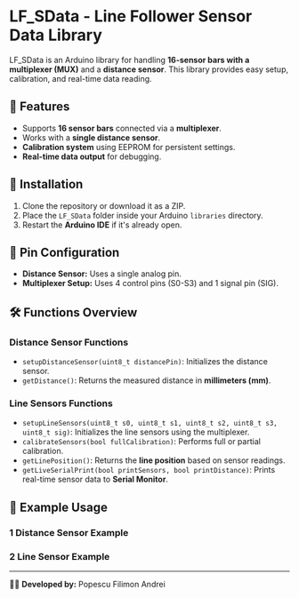 # LF_SData - Line Follower Sensor Data Library

LF_SData is an Arduino library for handling **16-sensor bars with a multiplexer (MUX)** and a **distance sensor**. This library provides easy setup, calibration, and real-time data reading.

## 🚀 Features
- Supports **16 sensor bars** connected via a **multiplexer**.
- Works with a **single distance sensor**.
- **Calibration system** using EEPROM for persistent settings.
- **Real-time data output** for debugging.

## 📌 Installation
1. Clone the repository or download it as a ZIP.
2. Place the `LF_SData` folder inside your Arduino `libraries` directory.
3. Restart the **Arduino IDE** if it's already open.

## 📡 Pin Configuration
- **Distance Sensor:** Uses a single analog pin.
- **Multiplexer Setup:** Uses 4 control pins (S0-S3) and 1 signal pin (SIG).

## 🛠 Functions Overview

### Distance Sensor Functions
- `setupDistanceSensor(uint8_t distancePin)`: Initializes the distance sensor.
- `getDistance()`: Returns the measured distance in **millimeters (mm)**.

### Line Sensors Functions
- `setupLineSensors(uint8_t s0, uint8_t s1, uint8_t s2, uint8_t s3, uint8_t sig)`: Initializes the line sensors using the multiplexer.
- `calibrateSensors(bool fullCalibration)`: Performs full or partial calibration.
- `getLinePosition()`: Returns the **line position** based on sensor readings.
- `getLiveSerialPrint(bool printSensors, bool printDistance)`: Prints real-time sensor data to **Serial Monitor**.

## 📁 Example Usage

### 1️ Distance Sensor Example
### 2️ Line Sensor Example

---
👨‍💻 **Developed by:** Popescu Filimon Andrei
